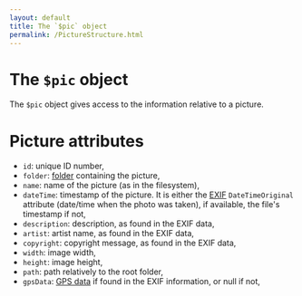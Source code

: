 ```yaml
---
layout: default
title: The `$pic` object
permalink: /PictureStructure.html
---
```

# The `$pic` object

The `$pic` object gives access to the information relative to a picture.

# Picture attributes

* `id`: unique ID number,
* `folder`: [folder](/FolderStructure.html) containing the picture,
* `name`: name of the picture (as in the filesystem),
* `dateTime`: timestamp of the picture. It is either the [EXIF](http://en.wikipedia.org/wiki/Exchangeable_image_file_format) `DateTimeOriginal` attribute (date/time when the photo was taken), if available, the file's timestamp if not,
* `description`: description, as found in the EXIF data,
* `artist`: artist name, as found in the EXIF data,
* `copyright`: copyright message, as found in the EXIF data,
* `width`: image width,
* `height`: image height,
* `path`: path relatively to the root folder,
* `gpsData`: [GPS data](/GpsDataStructure.html) if found in the EXIF information, or null if not,
